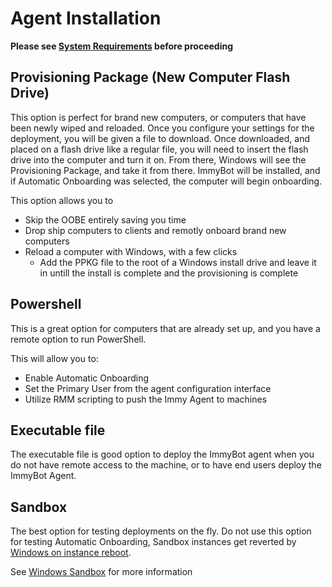 # Agent Installation
**Please see [System Requirements](/Documentation/GettingStarted/system-requirements.md) before proceeding**

## Provisioning Package (New Computer Flash Drive)
This option is perfect for brand new computers, or computers that have been newly wiped and reloaded. Once you configure your settings for the deployment, you will be given a file to download. Once downloaded, and placed on a flash drive like a regular file, you will need to insert the flash drive into the computer and turn it on. From there, Windows will see the Provisioning Package, and take it from there. ImmyBot will be installed, and if Automatic Onboarding was selected, the computer will begin onboarding.

This option allows you to
- Skip the OOBE entirely saving you time
- Drop ship computers to clients and remotly onboard brand new computers
- Reload a computer with Windows, with a few clicks
  - Add the PPKG file to the root of a Windows install drive and leave it in untill the install is complete and the provisioning is complete

## Powershell
This is a great option for computers that are already set up, and you have a remote option to run PowerShell.

This will allow you to:
- Enable Automatic Onboarding
- Set the Primary User from the agent configuration interface
- Utilize RMM scripting to push the Immy Agent to machines

## Executable file

The executable file is good option to deploy the ImmyBot agent when you do not have remote access to the machine, or to have end users deploy the ImmyBot Agent.

## Sandbox
The best option for testing deployments on the fly. Do not use this option for testing Automatic Onboarding, Sandbox instances get reverted by [Windows on instance reboot](https://learn.microsoft.com/en-us/windows/security/application-security/application-isolation/windows-sandbox/).

See [Windows Sandbox](/Documentation/Administration/windows-sandbox.md) for more information